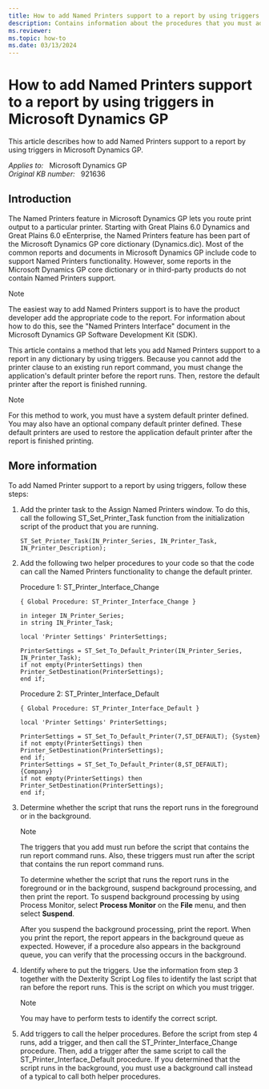 ```yaml
---
title: How to add Named Printers support to a report by using triggers
description: Contains information about the procedures that you must add to support Named Printers in reports.
ms.reviewer: 
ms.topic: how-to
ms.date: 03/13/2024
---
```

# How to add Named Printers support to a report by using triggers in Microsoft Dynamics GP

This article describes how to add Named Printers support to a report by using triggers in Microsoft Dynamics GP.

_Applies to:_ &nbsp; Microsoft Dynamics GP  
_Original KB number:_ &nbsp; 921636

## Introduction

The Named Printers feature in Microsoft Dynamics GP lets you route print output to a particular printer. Starting with Great Plains 6.0 Dynamics and Great Plains 6.0 eEnterprise, the Named Printers feature has been part of the Microsoft Dynamics GP core dictionary (Dynamics.dic). Most of the common reports and documents in Microsoft Dynamics GP include code to support Named Printers functionality. However, some reports in the Microsoft Dynamics GP core dictionary or in third-party products do not contain Named Printers support.

> [!NOTE]
> The easiest way to add Named Printers support is to have the product developer add the appropriate code to the report. For information about how to do this, see the "Named Printers Interface" document in the Microsoft Dynamics GP Software Development Kit (SDK).

This article contains a method that lets you add Named Printers support to a report in any dictionary by using triggers. Because you cannot add the printer clause to an existing run report command, you must change the application's default printer before the report runs. Then, restore the default printer after the report is finished running.

> [!NOTE]
> For this method to work, you must have a system default printer defined. You may also have an optional company default printer defined. These default printers are used to restore the application default printer after the report is finished printing.

## More information

To add Named Printer support to a report by using triggers, follow these steps:

1. Add the printer task to the Assign Named Printers window. To do this, call the following ST_Set_Printer_Task function from the initialization script of the product that you are running.

    ```console
    ST_Set_Printer_Task(IN_Printer_Series, IN_Printer_Task, IN_Printer_Description);
    ```

2. Add the following two helper procedures to your code so that the code can call the Named Printers functionality to change the default printer.

    Procedure 1: ST_Printer_Interface_Change

    ```console
    { Global Procedure: ST_Printer_Interface_Change }
    
    in integer IN_Printer_Series;
    in string IN_Printer_Task;
    
    local 'Printer Settings' PrinterSettings;
    
    PrinterSettings = ST_Set_To_Default_Printer(IN_Printer_Series, IN_Printer_Task);
    if not empty(PrinterSettings) then
    Printer_SetDestination(PrinterSettings);
    end if;
    ```

    Procedure 2: ST_Printer_Interface_Default

    ```console
    { Global Procedure: ST_Printer_Interface_Default }
    
    local 'Printer Settings' PrinterSettings;
    
    PrinterSettings = ST_Set_To_Default_Printer(7,ST_DEFAULT); {System}
    if not empty(PrinterSettings) then
    Printer_SetDestination(PrinterSettings);
    end if;
    PrinterSettings = ST_Set_To_Default_Printer(8,ST_DEFAULT); {Company}
    if not empty(PrinterSettings) then
    Printer_SetDestination(PrinterSettings);
    end if;
    ```

3. Determine whether the script that runs the report runs in the foreground or in the background.

    > [!NOTE]
    > The triggers that you add must run before the script that contains the run report command runs. Also, these triggers must run after the script that contains the run report command runs.

    To determine whether the script that runs the report runs in the foreground or in the background, suspend background processing, and then print the report. To suspend background processing by using Process Monitor, select **Process Monitor** on the **File** menu, and then select **Suspend**.

    After you suspend the background processing, print the report. When you print the report, the report appears in the background queue as expected. However, if a procedure also appears in the background queue, you can verify that the processing occurs in the background.

4. Identify where to put the triggers. Use the information from step 3 together with the Dexterity Script Log files to identify the last script that ran before the report runs. This is the script on which you must trigger.

    > [!NOTE]
    > You may have to perform tests to identify the correct script.

5. Add triggers to call the helper procedures. Before the script from step 4 runs, add a trigger, and then call the ST_Printer_Interface_Change procedure. Then, add a trigger after the same script to call the ST_Printer_Interface_Default procedure. If you determined that the script runs in the background, you must use a background call instead of a typical to call both helper procedures.
